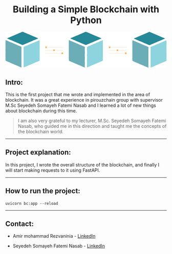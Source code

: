 <div style="text-align: center;">

# Building a ‌Simple Blockchain with Python

</div>


![image](./pic/bc.png)


## Intro:

This is the first project that me wrote and implemented in the area of blockchain. It was a great experience in pirouzchain group with supervisor M.Sc Seyedeh Somayeh Fatemi Nasab and I learned a lot of new things about blockchain during this time.

> I am also very grateful to my lecturer, M.Sc. Seyedeh Somayeh Fatemi Nasab, who guided me in this direction and taught me the concepts of the blockchain world.

---

## Project explanation:

In this project, I wrote the overall structure of the blockchain, and finally I will start making requests to it using FastAPI.

---

## How to run the project:
```
uvicorn bc:app --reload
```

---

## Contact:

- Amir mohammad Rezvaninia - [LinkedIn](https://www.linkedin.com/in/amirmohammadrezvaninia/) 

- Seyedeh Somayeh Fatemi Nasab - [LinkedIn](https://www.linkedin.com/in/somaye-fateminasab-797b075a/?originalSubdomain=ir) 




